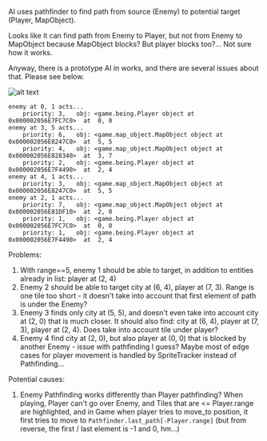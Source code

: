 AI uses pathfinder to find path from source (Enemy) to potential target (Player, MapObject).

Looks like it can find path from Enemy to Player, but not from Enemy to MapObject because MapObject blocks? But player blocks too?... Not sure how it works.

Anyway, there is a prototype AI in works, and there are several issues about that. Please see below.

![alt text](E:\programming\python\projects\strategy\notes\fig4.png)

```
enemy at 0, 1 acts...
    priority: 3,   obj: <game.being.Player object at 0x000002056E7FC7C0>  at  0, 0
enemy at 3, 5 acts...
    priority: 6,   obj: <game.map_object.MapObject object at 0x000002056E8247C0>  at  5, 5
    priority: 4,   obj: <game.map_object.MapObject object at 0x000002056E828340>  at  3, 7
    priority: 2,   obj: <game.being.Player object at 0x000002056E7F4490>  at  2, 4
enemy at 4, 1 acts...
    priority: 3,   obj: <game.map_object.MapObject object at 0x000002056E8247C0>  at  5, 5
enemy at 2, 1 acts...
    priority: 7,   obj: <game.map_object.MapObject object at 0x000002056E81DF10>  at  2, 0
    priority: 1,   obj: <game.being.Player object at 0x000002056E7FC7C0>  at  0, 0
    priority: 1,   obj: <game.being.Player object at 0x000002056E7F4490>  at  2, 4
```

Problems:
1. With range==5, enemy 1 should be able to target, in addition to entities already in list: player at (2, 4)
2. Enemy 2 should be able to target city at (6, 4), player at (7, 3). Range is one tile too short - it doesn't take into account that first element of path is under the Enemy?
3. Enemy 3 finds only city at (5, 5), and doesn't even take into account city at (2, 0) that is much closer. It should also find: city at (6, 4), player at (7, 3), player at (2, 4). Does take into account tile under player?
4. Enemy 4 find city at (2, 0), but also player at (0, 0) that is blocked by another Enemy - issue with pathfinding I guess? Maybe most of edge cases for player movement is handled by SpriteTracker instead of Pathfinding...

Potential causes:
1. Enemy Pathfinding works differently than Player pathfinding? When playing, Player can't go over Enemy, and Tiles that are <= Player.range are highlighted, and in Game when player tries to move_to position, it first tries to move to `Pathfinder.last_path[-Player.range]` (but from reverse, the first / last element is -1 and 0, hm...)
